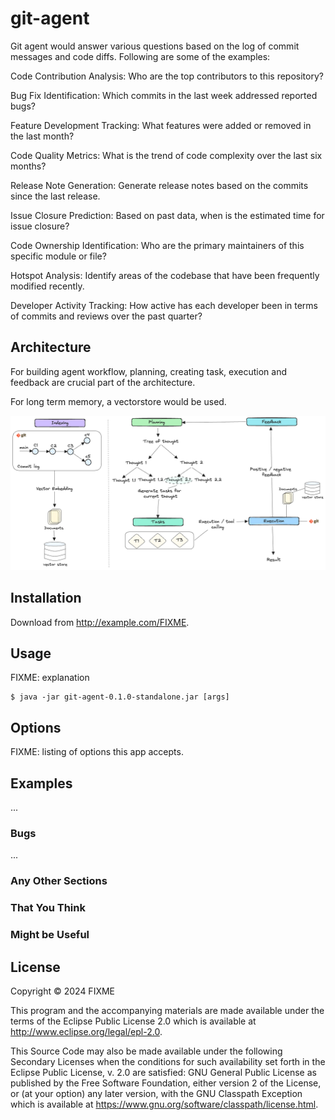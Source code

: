 # git-agent

Git agent would answer various questions based on the log of commit messages and code diffs. Following are some of the examples:

Code Contribution Analysis: Who are the top contributors to this repository?

Bug Fix Identification: Which commits in the last week addressed reported bugs?

Feature Development Tracking: What features were added or removed in the last month?

Code Quality Metrics: What is the trend of code complexity over the last six months?

Release Note Generation: Generate release notes based on the commits since the last release.

Issue Closure Prediction: Based on past data, when is the estimated time for issue closure?

Code Ownership Identification: Who are the primary maintainers of this specific module or file?

Hotspot Analysis: Identify areas of the codebase that have been frequently modified recently.

Developer Activity Tracking: How active has each developer been in terms of commits and reviews over the past quarter?

## Architecture

For building agent workflow, planning, creating task, execution and feedback are crucial part of the architecture.

For long term memory, a vectorstore would be used.

![Git agent overview](./resources/images/git_agent_overview.png)

## Installation

Download from http://example.com/FIXME.

## Usage

FIXME: explanation

    $ java -jar git-agent-0.1.0-standalone.jar [args]

## Options

FIXME: listing of options this app accepts.

## Examples

...

### Bugs

...

### Any Other Sections

### That You Think

### Might be Useful

## License

Copyright © 2024 FIXME

This program and the accompanying materials are made available under the
terms of the Eclipse Public License 2.0 which is available at
http://www.eclipse.org/legal/epl-2.0.

This Source Code may also be made available under the following Secondary
Licenses when the conditions for such availability set forth in the Eclipse
Public License, v. 2.0 are satisfied: GNU General Public License as published by
the Free Software Foundation, either version 2 of the License, or (at your
option) any later version, with the GNU Classpath Exception which is available
at https://www.gnu.org/software/classpath/license.html.
